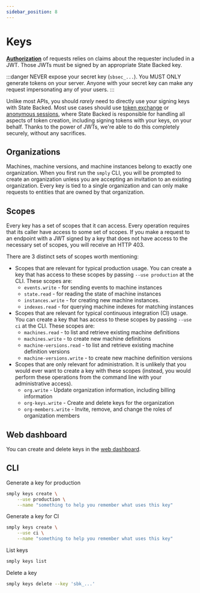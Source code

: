 ```yaml
---
sidebar_position: 8
---
```


# Keys

**[Authorization](./authorization)** of requests relies on claims about the requester included
in a JWT. Those JWTs must be signed by an appropriate State Backed key.

:::danger
NEVER expose your secret key (`sbsec_...`).
You MUST ONLY generate tokens on your server.
Anyone with your secret key can make any request impersonating any of your users.
:::

Unlike most APIs, you should *rarely* need to directly use your signing keys with State Backed.
Most use cases should use [token exchange](./token-exchange) or [anonymous sessions](./anonymous-sessions),
where State Backed is responsible for handling all aspects of token creation, including signing
tokens with your keys, on your behalf. Thanks to the power of JWTs, we're able to do this
completely securely, without any sacrifices.

## Organizations

Machines, machine versions, and machine instances belong to exactly one organization.
When you first run the `smply` CLI, you will be prompted to create an organization
unless you are accepting an invitation to an existing organization.
Every key is tied to a single organization and can only make requests to entities
that are owned by that organization.

## Scopes

Every key has a set of scopes that it can access.
Every operation requires that its caller have access to some set of scopes.
If you make a request to an endpoint with a JWT signed by a key that does not have access to
the necessary set of scopes, you will receive an HTTP 403.

There are 3 distinct sets of scopes worth mentioning:
- Scopes that are relevant for typical production usage. You can create a key that has access
  to these scopes by passing `--use production` at the CLI. These scopes are:
    - `events.write` - for sending events to machine instances
    - `state.read` - for reading the state of machine instances
    - `instances.write` - for creating new machine instances.
    - `indexes.read` - for querying machine indexes for matching instances
- Scopes that are relevant for typical continuous integration (CI) usage. You can create a key
  that has access to these scopes by passing `--use ci` at the CLI. These scopes are:
    - `machines.read` - to list and retrieve existing machine definitions
    - `machines.write` - to create new machine definitions
    - `machine-versions.read` - to list and retrieve existing machine definition versions
    - `machine-versions.write` - to create new machine definition versions
- Scopes that are only relevant for administration. It is unlikely that you would ever want
  to create a key with these scopes (instead, you would perform these operations from the
  command line with your administrative access).
    - `org.write` - Update organization information, including billing information
    - `org-keys.write` - Create and delete keys for the organization
    - `org-members.write` - Invite, remove, and change the roles of organization members

## Web dashboard

You can create and delete keys in the [web dashboard](https://www.statebacked.dev/tokens).

## CLI

Generate a key for production

```bash
smply keys create \
    --use production \
    --name "something to help you remember what uses this key"
```

Generate a key for CI

```bash
smply keys create \
    --use ci \
    --name "something to help you remember what uses this key"
```

List keys

```bash
smply keys list
```

Delete a key

```bash
smply keys delete --key 'sbk_...'
```
